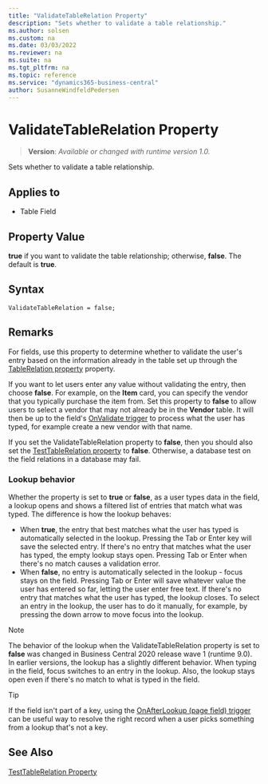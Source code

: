 ```yaml
---
title: "ValidateTableRelation Property"
description: "Sets whether to validate a table relationship."
ms.author: solsen
ms.custom: na
ms.date: 03/03/2022
ms.reviewer: na
ms.suite: na
ms.tgt_pltfrm: na
ms.topic: reference
ms.service: "dynamics365-business-central"
author: SusanneWindfeldPedersen
---
```

[//]: # (START>DO_NOT_EDIT)
[//]: # (IMPORTANT:Do not edit any of the content between here and the END>DO_NOT_EDIT.)
[//]: # (Any modifications should be made in the .xml files in the ModernDev repo.)
# ValidateTableRelation Property
> **Version**: _Available or changed with runtime version 1.0._

Sets whether to validate a table relationship.

## Applies to
-   Table Field

[//]: # (IMPORTANT: END>DO_NOT_EDIT)


## Property Value

**true** if you want to validate the table relationship; otherwise, **false**. The default is **true**.  

## Syntax

```AL
ValidateTableRelation = false;
```
  
## Remarks

For fields, use this property to determine whether to validate the user's entry based on the information already in the table set up through the [TableRelation property](devenv-tablerelation-property.md) property.  
  
If you want to let users enter any value without validating the entry, then choose **false**. For example, on the **Item** card, you can specify the vendor that you typically purchase the item from. Set this property to **false** to allow users to select a vendor that may not already be in the **Vendor** table. It will then be up to the field's [OnValidate trigger](../triggers-auto/field/devenv-onvalidate-field-trigger.md) to process what the user has typed, for example create a new vendor with that name.
  
If you set the ValidateTableRelation property to **false**, then you should also set the [TestTableRelation property](devenv-testtablerelation-property.md) to **false**. Otherwise, a database test on the field relations in a database may fail.  

### Lookup behavior

Whether the property is set to **true** or **false**, as a user types data in the field, a lookup opens and shows a filtered list of entries that match what was typed. The difference is how the lookup behaves:

- When **true**, the entry that best matches what the user has typed is automatically selected in the lookup. Pressing the Tab or Enter key will save the selected entry. If there's no entry that matches what the user has typed, the empty lookup stays open. Pressing Tab or Enter when there's no match causes a validation error.
- When **false**, no entry is automatically selected in the lookup - focus stays on the field. Pressing Tab or Enter will save whatever value the user has entered so far, letting the user enter free text. If there's no entry that matches what the user has typed, the lookup closes. To select an entry in the lookup, the user has to do it manually, for example, by pressing the down arrow to move focus into the lookup.

> [!NOTE]
> The behavior of the lookup when the ValidateTableRelation property is set to **false** was changed in Business Central 2020 release wave 1 (runtime 9.0). In earlier versions, the lookup has a slightly different behavior. When typing in the field, focus switches to an entry in the lookup. Also, the lookup stays open even if there's no match to what is typed in the field.

> [!TIP]
> If the field isn't part of a key, using the [OnAfterLookup (page field) trigger](../triggers-auto/pagefield/devenv-onafterlookup-pagefield-trigger.md) can be useful way to resolve the right record when a user picks something from a lookup that's not a key.

## See Also  

[TestTableRelation Property](devenv-testtablerelation-property.md)